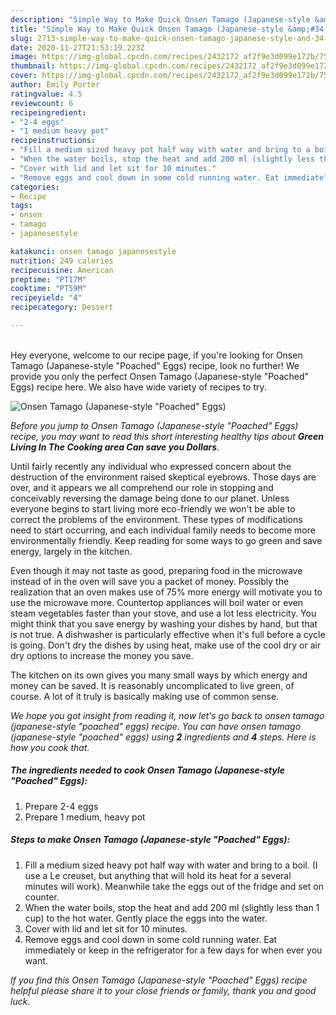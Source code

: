 ```yaml
---
description: "Simple Way to Make Quick Onsen Tamago (Japanese-style &amp;#34;Poached&amp;#34; Eggs)"
title: "Simple Way to Make Quick Onsen Tamago (Japanese-style &amp;#34;Poached&amp;#34; Eggs)"
slug: 2713-simple-way-to-make-quick-onsen-tamago-japanese-style-and-34-poached-and-34-eggs
date: 2020-11-27T21:53:19.223Z
image: https://img-global.cpcdn.com/recipes/2432172_af2f9e3d099e172b/751x532cq70/onsen-tamago-japanese-style-poached-eggs-recipe-main-photo.jpg
thumbnail: https://img-global.cpcdn.com/recipes/2432172_af2f9e3d099e172b/751x532cq70/onsen-tamago-japanese-style-poached-eggs-recipe-main-photo.jpg
cover: https://img-global.cpcdn.com/recipes/2432172_af2f9e3d099e172b/751x532cq70/onsen-tamago-japanese-style-poached-eggs-recipe-main-photo.jpg
author: Emily Porter
ratingvalue: 4.5
reviewcount: 6
recipeingredient:
- "2-4 eggs"
- "1 medium heavy pot"
recipeinstructions:
- "Fill a medium sized heavy pot half way with water and bring to a boil. (I use a Le creuset, but anything that will hold its heat for a several minutes will work). Meanwhile take the eggs out of the fridge and set on counter."
- "When the water boils, stop the heat and add 200 ml (slightly less than 1 cup) to the hot water. Gently place the eggs into the water."
- "Cover with lid and let sit for 10 minutes."
- "Remove eggs and cool down in some cold running water. Eat immediately or keep in the refrigerator for a few days for when ever you want."
categories:
- Recipe
tags:
- onsen
- tamago
- japanesestyle

katakunci: onsen tamago japanesestyle 
nutrition: 249 calories
recipecuisine: American
preptime: "PT17M"
cooktime: "PT59M"
recipeyield: "4"
recipecategory: Dessert

---
```

<br>
Hey everyone, welcome to our recipe page, if you're looking for Onsen Tamago (Japanese-style &#34;Poached&#34; Eggs) recipe, look no further! We provide you only the perfect Onsen Tamago (Japanese-style &#34;Poached&#34; Eggs) recipe here. We also have wide variety of recipes to try.
<br>


![Onsen Tamago (Japanese-style &#34;Poached&#34; Eggs)](https://img-global.cpcdn.com/recipes/2432172_af2f9e3d099e172b/751x532cq70/onsen-tamago-japanese-style-poached-eggs-recipe-main-photo.jpg)

<i>Before you jump to Onsen Tamago (Japanese-style &#34;Poached&#34; Eggs) recipe, you may want to read this short interesting healthy tips about 
<strong>Green Living In The Cooking area Can save you Dollars</strong>.</i>
</br>

Until fairly recently any individual who expressed concern about the destruction of the environment raised skeptical eyebrows. Those days are over, and it appears we all comprehend our role in stopping and conceivably reversing the damage being done to our planet. Unless everyone begins to start living more eco-friendly we won't be able to correct the problems of the environment. These types of modifications need to start occurring, and each individual family needs to become more environmentally friendly. Keep reading for some ways to go green and save energy, largely in the kitchen.

Even though it may not taste as good, preparing food in the microwave instead of in the oven will save you a packet of money. Possibly the realization that an oven makes use of 75% more energy will motivate you to use the microwave more. Countertop appliances will boil water or even steam vegetables faster than your stove, and use a lot less electricity. You might think that you save energy by washing your dishes by hand, but that is not true. A dishwasher is particularly effective when it's full before a cycle is going. Don't dry the dishes by using heat, make use of the cool dry or air dry options to increase the money you save.

The kitchen on its own gives you many small ways by which energy and money can be saved. It is reasonably uncomplicated to live green, of course. A lot of it truly is basically making use of common sense.


<i>We hope you got insight from reading it, now let's go back to onsen tamago (japanese-style &#34;poached&#34; eggs) recipe. You can have onsen tamago (japanese-style &#34;poached&#34; eggs) using <strong>2</strong> ingredients and <strong>4</strong> steps. Here is how you cook that.
</i>

##### The ingredients needed to cook Onsen Tamago (Japanese-style &#34;Poached&#34; Eggs):

1. Prepare 2-4 eggs
1. Prepare 1 medium, heavy pot


##### Steps to make Onsen Tamago (Japanese-style &#34;Poached&#34; Eggs):

1. Fill a medium sized heavy pot half way with water and bring to a boil. (I use a Le creuset, but anything that will hold its heat for a several minutes will work). Meanwhile take the eggs out of the fridge and set on counter.
1. When the water boils, stop the heat and add 200 ml (slightly less than 1 cup) to the hot water. Gently place the eggs into the water.
1. Cover with lid and let sit for 10 minutes.
1. Remove eggs and cool down in some cold running water. Eat immediately or keep in the refrigerator for a few days for when ever you want.


<i>If you find this Onsen Tamago (Japanese-style &#34;Poached&#34; Eggs) recipe helpful please share it to your close friends or family, thank you and good luck.</i>
